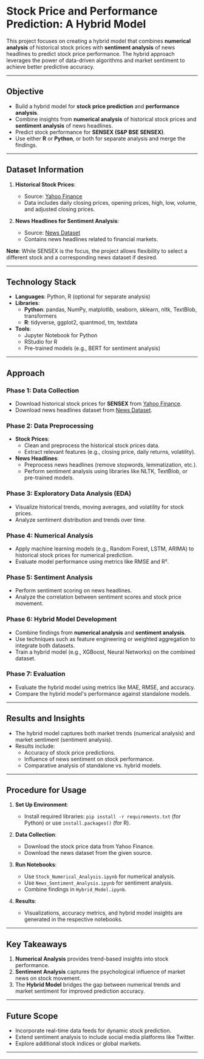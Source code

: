 # Stock Price and Performance Prediction: A Hybrid Model

This project focuses on creating a hybrid model that combines **numerical analysis** of historical stock prices with **sentiment analysis** of news headlines to predict stock price performance. The hybrid approach leverages the power of data-driven algorithms and market sentiment to achieve better predictive accuracy. 

---

## **Objective**

- Build a hybrid model for **stock price prediction** and **performance analysis**.
- Combine insights from **numerical analysis** of historical stock prices and **sentiment analysis** of news headlines.
- Predict stock performance for **SENSEX (S&P BSE SENSEX)**.
- Use either **R** or **Python**, or both for separate analysis and merge the findings.

---

## **Dataset Information**

1. **Historical Stock Prices**:
   - Source: [Yahoo Finance](https://finance.yahoo.com)
   - Data includes daily closing prices, opening prices, high, low, volume, and adjusted closing prices.

2. **News Headlines for Sentiment Analysis**:
   - Source: [News Dataset](https://bit.ly/36fFPI6)
   - Contains news headlines related to financial markets.

**Note**: While SENSEX is the focus, the project allows flexibility to select a different stock and a corresponding news dataset if desired.

---

## **Technology Stack**

- **Languages**: Python, R (optional for separate analysis)
- **Libraries**:
  - **Python**: pandas, NumPy, matplotlib, seaborn, sklearn, nltk, TextBlob, transformers
  - **R**: tidyverse, ggplot2, quantmod, tm, textdata
- **Tools**:
  - Jupyter Notebook for Python
  - RStudio for R
  - Pre-trained models (e.g., BERT for sentiment analysis)

---

## **Approach**

### **Phase 1: Data Collection**
- Download historical stock prices for **SENSEX** from [Yahoo Finance](https://finance.yahoo.com).
- Download news headlines dataset from [News Dataset](https://bit.ly/36fFPI6).

### **Phase 2: Data Preprocessing**
- **Stock Prices**:
  - Clean and preprocess the historical stock prices data.
  - Extract relevant features (e.g., closing price, daily returns, volatility).
- **News Headlines**:
  - Preprocess news headlines (remove stopwords, lemmatization, etc.).
  - Perform sentiment analysis using libraries like NLTK, TextBlob, or pre-trained models.

### **Phase 3: Exploratory Data Analysis (EDA)**
- Visualize historical trends, moving averages, and volatility for stock prices.
- Analyze sentiment distribution and trends over time.

### **Phase 4: Numerical Analysis**
- Apply machine learning models (e.g., Random Forest, LSTM, ARIMA) to historical stock prices for numerical prediction.
- Evaluate model performance using metrics like RMSE and R².

### **Phase 5: Sentiment Analysis**
- Perform sentiment scoring on news headlines.
- Analyze the correlation between sentiment scores and stock price movement.

### **Phase 6: Hybrid Model Development**
- Combine findings from **numerical analysis** and **sentiment analysis**.
- Use techniques such as feature engineering or weighted aggregation to integrate both datasets.
- Train a hybrid model (e.g., XGBoost, Neural Networks) on the combined dataset.

### **Phase 7: Evaluation**
- Evaluate the hybrid model using metrics like MAE, RMSE, and accuracy.
- Compare the hybrid model's performance against standalone models.

---

## **Results and Insights**
- The hybrid model captures both market trends (numerical analysis) and market sentiment (sentiment analysis).
- Results include:
  - Accuracy of stock price predictions.
  - Influence of news sentiment on stock performance.
  - Comparative analysis of standalone vs. hybrid models.

---

## **Procedure for Usage**

1. **Set Up Environment**:
   - Install required libraries: `pip install -r requirements.txt` (for Python) or use `install.packages()` (for R).
   
2. **Data Collection**:
   - Download the stock price data from Yahoo Finance.
   - Download the news dataset from the given source.

3. **Run Notebooks**:
   - Use `Stock_Numerical_Analysis.ipynb` for numerical analysis.
   - Use `News_Sentiment_Analysis.ipynb` for sentiment analysis.
   - Combine findings in `Hybrid_Model.ipynb`.

4. **Results**:
   - Visualizations, accuracy metrics, and hybrid model insights are generated in the respective notebooks.

---

## **Key Takeaways**

1. **Numerical Analysis** provides trend-based insights into stock performance.
2. **Sentiment Analysis** captures the psychological influence of market news on stock movement.
3. The **Hybrid Model** bridges the gap between numerical trends and market sentiment for improved prediction accuracy.

---

## **Future Scope**
- Incorporate real-time data feeds for dynamic stock prediction.
- Extend sentiment analysis to include social media platforms like Twitter.
- Explore additional stock indices or global markets.

---
